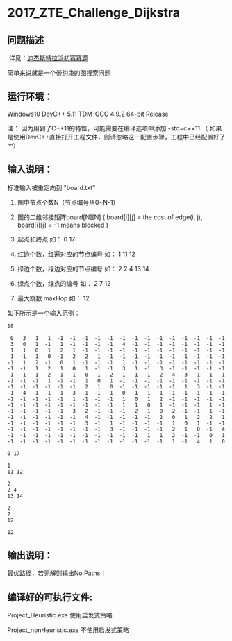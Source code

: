 # 2017_ZTE_Challenge_Dijkstra

## 问题描述

  详见：[迪杰斯特拉派初赛赛题](https://github.com/Jic1993/2017_ZTE_Challenge_Dijkstra/blob/master/%E8%BF%AA%E6%9D%B0%E6%96%AF%E7%89%B9%E6%8B%89%E6%B4%BE%E5%88%9D%E8%B5%9B%E8%B5%9B%E9%A2%98%E5%8C%85/%E8%BF%AA%E6%9D%B0%E6%96%AF%E7%89%B9%E6%8B%89%E6%B4%BE%E5%88%9D%E8%B5%9B%E8%B5%9B%E9%A2%98.pdf)
  
  简单来说就是一个带约束的图搜索问题


## 运行环境： 

Windows10  DevC++ 5.11 TDM-GCC 4.9.2 64-bit Release

注： 因为用到了C++11的特性，可能需要在编译选项中添加 -std=c++11
（ 如果是使用DevC++直接打开工程文件，则请忽略这一配置步骤，工程中已经配置好了^^）

## 输入说明：

标准输入被重定向到 "board.txt"

1. 图中节点个数N（节点编号从0~N-1）

2. 图的二维邻接矩阵board[N][N] ( board[i][j] = the cost of edge(i, j), board[i][j] = -1 means blocked )

3. 起点和终点                   如：  0  17

4. 红边个数，红遍对应的节点编号   如： 1   11 12

5. 绿边个数，绿边对应的节点编号	  如： 2   2 4 13 14

6. 绿点个数，绿点的编号          如： 2   7 12

7. 最大跳数 maxHop 		          如： 12


如下所示是一个输入范例：
```
18

 0	 3	 1	 1	-1	-1	-1	-1	-1	-1	-1	-1	-1	-1	-1	-1	-1	-1
 3	 0	 1	-1	 1	-1	-1	-1	-1	 4	-1	-1	-1	-1	-1	-1	-1	-1
 1	 1	 0	 1	 2	 1	-1	-1	-1	-1	-1	-1	-1	-1	-1	-1	-1	-1
 1	-1	 1	 0	-1	 2	 2	 1	-1	-1	-1	-1	-1	-1	-1	-1	-1	-1
-1	 1	 2	-1	 0	 1	-1	-1	-1	 1	-1	-1	-1	-1	-1	-1	-1	-1
-1	-1	 1	 2	 1	 0	 1	-1	-1	 3	 1	-1	 3	-1	-1	-1	-1	-1
-1	-1	-1	 2	-1	 1	 0	 1	 2	-1	-1	-1	 2	 4	 3	-1	-1	-1
-1	-1	-1	 1	-1	-1	 1	 0	 1	-1	-1	-1	-1	-1	-1	-1	-1	-1
-1	-1	-1	-1	-1	-1	 2	 1	 0	-1	-1	-1	-1	-1	 1	 3	-1	-1
-1	 4	-1	-1	 1	 3	-1	-1	-1	 0	 1	 1	-1	-1	-1	-1	-1	-1
-1	-1	-1	-1	-1	 1	-1	-1	-1	 1	 0	 1	 2	-1	-1	-1	-1	-1
-1	-1	-1	-1	-1	-1	-1	-1	-1	 1	 1	 0	 1	-1	-1	-1	 1	-1
-1	-1	-1	-1	-1	 3	 2	-1	-1	-1	 2	 1	 0	 2	-1	-1	 1	-1
-1	-1	-1	-1	-1	-1	 4	-1	-1	-1	-1	-1	 2	 0	 1	 2	 2	 1
-1	-1	-1	-1	-1	-1	 3	-1	 1	-1	-1	-1	-1	 1	 0	 1	-1	-1
-1	-1	-1	-1	-1	-1	-1	-1	 3	-1	-1	-1	-1	 2	 1	 0	-1	 4
-1	-1	-1	-1	-1	-1	-1	-1	-1	-1	-1	 1	 1	 2	-1	-1	 0	 1
-1	-1	-1	-1	-1	-1	-1	-1	-1	-1	-1	-1	-1	 1	-1	 4	 1	 0

0 17

1
11 12

2
2 4
13 14

2
7
12

12
```

## 输出说明：

  最优路径，若无解则输出No Paths！
  
## 编译好的可执行文件: 

Project_Heuristic.exe        使用启发式策略

Project_nonHeuristic.exe     不使用启发式策略
